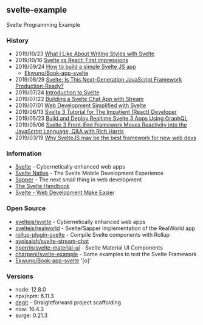 ## svelte-example
Svelte Programming Example


### History
- 2019/10/23 [What I Like About Writing Styles with Svelte](https://css-tricks.com/what-i-like-about-writing-styles-with-svelte/)
- 2019/10/16 [Svelte vs React: First impressions](https://medium.com/javascript-in-plain-english/svelte-vs-react-first-impression-1ce5d3ee6889)
- 2019/09/24 [How to build a simple Svelte JS app](https://blog.logrocket.com/how-to-build-a-simple-svelte-js-app/)
    - [Ekwuno/Book-app-svelte](https://github.com/Ekwuno/Book-app-svelte)
- 2019/08/29 [Svelte: Is This Next-Generation JavaScript Framework Production-Ready?](https://www.credera.com/blog/technology-solutions/svelte-is-this-next-generation-javascript-framework-production-ready/)
- 2019/07/24 [Introduction to Svelte](https://daveceddia.com/svelte-intro/)
- 2019/07/22 [Building a Svelte Chat App with Stream](https://getstream.io/blog/building-a-svelte-chat-app-with-stream/)
- 2019/07/01 [Web Development Simplified with Svelte](https://objectcomputing.com/resources/publications/sett/july-2019-web-dev-simplified-with-svelte)
- 2019/06/13 [Svelte 3 Tutorial for The Impatient (React) Developer](https://www.valentinog.com/blog/svelte/)
- 2019/05/23 [Build and Deploy Realtime Svelte 3 Apps Using GraphQL](https://blog.hasura.io/build-and-deploy-svelte-js-3-apps-using-graphql/)
- 2019/05/06 [Svelte 3 Front-End Framework Moves Reactivity into the JavaScript Language, Q&A with Rich Harris](https://www.infoq.com/news/2019/05/svelte-3-interview-rich-harris/)
- 2019/03/19 [Why SvelteJS may be the best framework for new web devs](https://dev.to/bholmesdev/why-sveltejs-may-be-the-best-framework-for-new-web-devs-205i)


### Information
- [Svelte](https://svelte.dev/) - Cybernetically enhanced web apps
- [Svelte Native](https://svelte-native.technology/) - The Svelte Mobile Development Experience
- [Sapper](https://sapper.svelte.dev/) - The next small thing in web development
- [The Svelte Handbook](https://www.freecodecamp.org/news/the-svelte-handbook/)
- [Svelte - Web Development Make Easier](http://mvolkmann.github.io/programming/svelte-article/svelte-article.pdf)


### Open Source
- [sveltejs/svelte](https://github.com/sveltejs/svelte) - Cybernetically enhanced web apps
- [sveltejs/realworld](https://github.com/sveltejs/realworld) - Svelte/Sapper implementation of the RealWorld app
- [rollup-plugin-svelte](https://github.com/rollup/rollup-plugin-svelte) - Compile Svelte components with Rollup
- [ayoisaiah/svelte-stream-chat](https://github.com/ayoisaiah/svelte-stream-chat)
- [hperrin/svelte-material-ui](https://github.com/hperrin/svelte-material-ui) - Svelte Material UI Components
- [charpeni/svelte-example](https://github.com/charpeni/svelte-example) - Some examples to test the Svelte Framework
- [Ekwuno/Book-app-svelte](https://github.com/Ekwuno/Book-app-svelte) '[o]'


### Versions
- node: 12.8.0
- npx/npm: 6.11.3
- [degit](https://github.com/Rich-Harris/degit) - Straightforward project scaffolding
- now: 16.4.3
- surge: 0.21.3